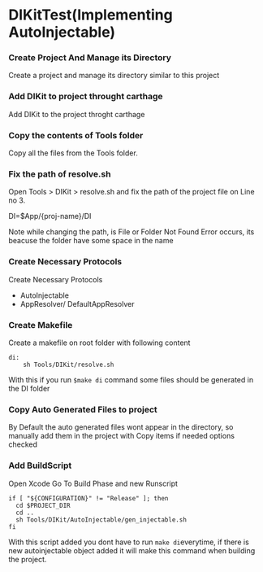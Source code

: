 # DIKitTest(Implementing AutoInjectable)

### Create Project And Manage its Directory
Create a project and manage its directory similar to this project

### Add DIKit to project throught carthage
Add DIKit to the project throght carthage

### Copy the contents of Tools folder
Copy all the files from the Tools folder.

### Fix the path of resolve.sh
Open Tools > DIKit > resolve.sh and fix the path of the project file on Line no 3.

DI=$App/{proj-name}/DI

Note while changing the path, is File or Folder Not Found Error occurs, its beacuse the folder have some space in the name

### Create Necessary Protocols
Create Necessary Protocols
- AutoInjectable
- AppResolver/ DefaultAppResolver

### Create Makefile
Create a makefile on root folder with following content
```
di: 
	sh Tools/DIKit/resolve.sh
```

With this if you run `$make di` command some files should be generated in the DI folder

### Copy  Auto Generated Files to project
By Default the auto generated files wont appear in the directory, so manually add them in the project with Copy items if needed options checked

### Add BuildScript
Open Xcode
Go To Build Phase and new Runscript
```
if [ "${CONFIGURATION}" != "Release" ]; then
  cd $PROJECT_DIR
  cd ..
  sh Tools/DIKit/AutoInjectable/gen_injectable.sh
fi
```

With this script added you dont have to run `make di`everytime, if there is new autoinjectable object added it will make this command when building the project.

